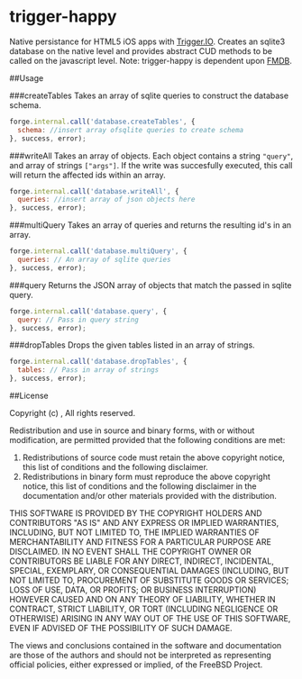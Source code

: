 trigger-happy
=============
Native persistance for HTML5 iOS apps with [Trigger.IO](https://trigger.io/docs/current/api/native_plugins/index.html). Creates an sqlite3 database on the native level and provides abstract CUD methods to be called on the javascript level. Note: trigger-happy is dependent upon [FMDB](https://github.com/ccgus/fmdb).

##Usage

###createTables
Takes an array of sqlite queries to construct the database schema.
```js
forge.internal.call('database.createTables', {
  schema: //insert array ofsqlite queries to create schema
}, success, error);
```

###writeAll
Takes an array of objects. Each object contains a string `"query"`, and array of strings `["args"]`. If the write was succesfully executed, this call will return the affected ids within an array.
```js
forge.internal.call('database.writeAll', {
  queries: //insert array of json objects here 
}, success, error);
```

###multiQuery
Takes an array of queries and returns the resulting id's in an array.
```js
forge.internal.call('database.multiQuery', {
  queries: // An array of sqlite queries 
}, success, error);
```

###query
Returns the JSON array of objects that match the passed in sqlite query.
```js
forge.internal.call('database.query', {
  query: // Pass in query string
}, success, error);
```

###dropTables
Drops the given tables listed in an array of strings.
```js
forge.internal.call('database.dropTables', {
  tables: // Pass in array of strings
}, success, error);
```

##License

Copyright (c) <YEAR>, <OWNER>
All rights reserved.

Redistribution and use in source and binary forms, with or without
modification, are permitted provided that the following conditions are met: 

1. Redistributions of source code must retain the above copyright notice, this
   list of conditions and the following disclaimer. 
2. Redistributions in binary form must reproduce the above copyright notice,
   this list of conditions and the following disclaimer in the documentation
   and/or other materials provided with the distribution. 

THIS SOFTWARE IS PROVIDED BY THE COPYRIGHT HOLDERS AND CONTRIBUTORS "AS IS" AND
ANY EXPRESS OR IMPLIED WARRANTIES, INCLUDING, BUT NOT LIMITED TO, THE IMPLIED
WARRANTIES OF MERCHANTABILITY AND FITNESS FOR A PARTICULAR PURPOSE ARE
DISCLAIMED. IN NO EVENT SHALL THE COPYRIGHT OWNER OR CONTRIBUTORS BE LIABLE FOR
ANY DIRECT, INDIRECT, INCIDENTAL, SPECIAL, EXEMPLARY, OR CONSEQUENTIAL DAMAGES
(INCLUDING, BUT NOT LIMITED TO, PROCUREMENT OF SUBSTITUTE GOODS OR SERVICES;
LOSS OF USE, DATA, OR PROFITS; OR BUSINESS INTERRUPTION) HOWEVER CAUSED AND
ON ANY THEORY OF LIABILITY, WHETHER IN CONTRACT, STRICT LIABILITY, OR TORT
(INCLUDING NEGLIGENCE OR OTHERWISE) ARISING IN ANY WAY OUT OF THE USE OF THIS
SOFTWARE, EVEN IF ADVISED OF THE POSSIBILITY OF SUCH DAMAGE.

The views and conclusions contained in the software and documentation are those
of the authors and should not be interpreted as representing official policies, 
either expressed or implied, of the FreeBSD Project.
